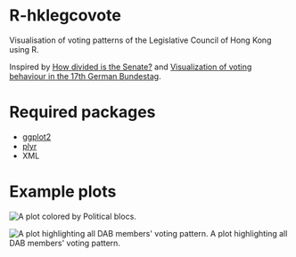 R-hklegcovote
=============

Visualisation of voting patterns of the Legislative Council of Hong Kong using R.

Inspired by [How divided is the Senate?](http://vikparuchuri.com/blog/how-divided-is-the-senate/) and [Visualization of voting behaviour in the 17th German Bundestag](http://www.joyofdata.de/blog/visualization-of-voting-behaviour-in-the-17th-german-bundestag/).

# Required packages
- [ggplot2](http://ggplot2.org/)
- [plyr](http://plyr.had.co.nz/)
- XML  

# Example plots

![A plot colored by Political blocs.](https://raw.githubusercontent.com/yellowcandle/R-hklegcovote/master/Rplot09.png)

![A plot highlighting all DAB members' voting pattern.](https://raw.githubusercontent.com/yellowcandle/R-hklegcovote/master/Rplot06.png)
A plot highlighting all DAB members' voting pattern.  
